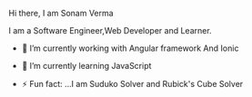 Hi there, I am Sonam Verma

I am a Software Engineer,Web Developer and Learner.

- 🔭 I’m currently working  with Angular framework And Ionic
- 🌱 I’m currently learning JavaScript

- ⚡ Fun fact: ...I am Suduko Solver and Rubick's Cube Solver

